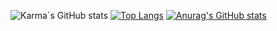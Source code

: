 ![Karma´s GitHub stats](https://github-readme-stats.vercel.app/api?username=Ie-Karma&show_icons=true)
[![Top Langs](https://github-readme-stats.vercel.app/api/top-langs/?username=Ie-Karma&hide_progress=true)](https://github.com/Ie-Karma/github-readme-stats)
[![Anurag's GitHub stats](https://github-readme-stats.vercel.app/api?username=Ie-Karma)](https://github.com/Ie-Karma/github-readme-stats)
